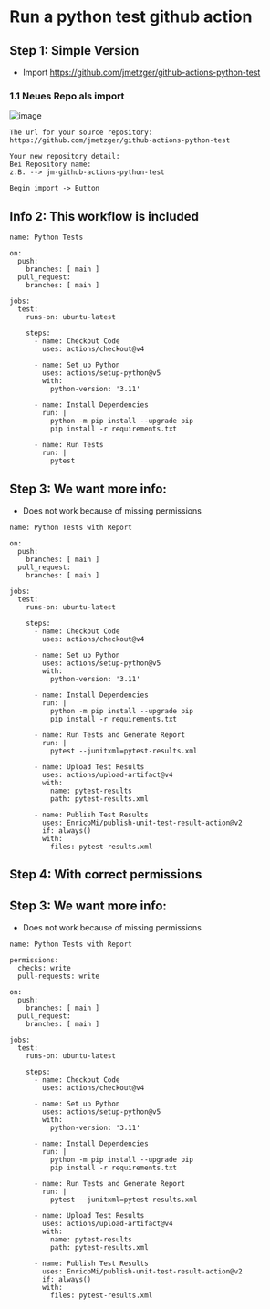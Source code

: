 # Run a python test github action 

## Step 1: Simple Version 

  * Import https://github.com/jmetzger/github-actions-python-test

### 1.1 Neues Repo als import 

![image](https://github.com/user-attachments/assets/4eb573e6-81c2-4e4b-9a78-bbff2d3eadac)

```
The url for your source repository:
https://github.com/jmetzger/github-actions-python-test

Your new repository detail:
Bei Repository name:
z.B. --> jm-github-actions-python-test

Begin import -> Button
```



## Info 2: This workflow is included 

```
name: Python Tests

on:
  push:
    branches: [ main ]
  pull_request:
    branches: [ main ]

jobs:
  test:
    runs-on: ubuntu-latest

    steps:
      - name: Checkout Code
        uses: actions/checkout@v4

      - name: Set up Python
        uses: actions/setup-python@v5
        with:
          python-version: '3.11'

      - name: Install Dependencies
        run: |
          python -m pip install --upgrade pip
          pip install -r requirements.txt

      - name: Run Tests
        run: |
          pytest
```



## Step 3: We want more info: 

  * Does not work because of missing permissions 

```
name: Python Tests with Report

on:
  push:
    branches: [ main ]
  pull_request:
    branches: [ main ]

jobs:
  test:
    runs-on: ubuntu-latest

    steps:
      - name: Checkout Code
        uses: actions/checkout@v4

      - name: Set up Python
        uses: actions/setup-python@v5
        with:
          python-version: '3.11'

      - name: Install Dependencies
        run: |
          python -m pip install --upgrade pip
          pip install -r requirements.txt

      - name: Run Tests and Generate Report
        run: |
          pytest --junitxml=pytest-results.xml

      - name: Upload Test Results
        uses: actions/upload-artifact@v4
        with:
          name: pytest-results
          path: pytest-results.xml

      - name: Publish Test Results
        uses: EnricoMi/publish-unit-test-result-action@v2
        if: always()
        with:
          files: pytest-results.xml
```

## Step 4: With correct permissions 

## Step 3: We want more info: 

  * Does not work because of missing permissions 

```
name: Python Tests with Report

permissions:
  checks: write
  pull-requests: write

on:
  push:
    branches: [ main ]
  pull_request:
    branches: [ main ]

jobs:
  test:
    runs-on: ubuntu-latest

    steps:
      - name: Checkout Code
        uses: actions/checkout@v4

      - name: Set up Python
        uses: actions/setup-python@v5
        with:
          python-version: '3.11'

      - name: Install Dependencies
        run: |
          python -m pip install --upgrade pip
          pip install -r requirements.txt

      - name: Run Tests and Generate Report
        run: |
          pytest --junitxml=pytest-results.xml

      - name: Upload Test Results
        uses: actions/upload-artifact@v4
        with:
          name: pytest-results
          path: pytest-results.xml

      - name: Publish Test Results
        uses: EnricoMi/publish-unit-test-result-action@v2
        if: always()
        with:
          files: pytest-results.xml
```


